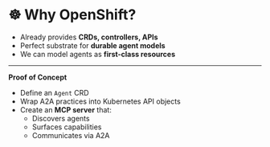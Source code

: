 # ☸️ Why OpenShift?

- Already provides **CRDs, controllers, APIs**  
- Perfect substrate for **durable agent models**  
- We can model agents as **first-class resources**

---

**Proof of Concept**  
- Define an `Agent` CRD  
- Wrap A2A practices into Kubernetes API objects  
- Create an **MCP server** that:  
  - Discovers agents  
  - Surfaces capabilities  
  - Communicates via A2A
